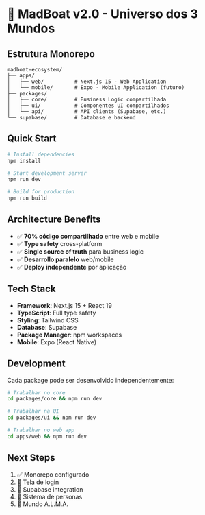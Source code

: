 # 🌊 MadBoat v2.0 - Universo dos 3 Mundos

## Estrutura Monorepo

```
madboat-ecosystem/
├── apps/
│   ├── web/          # Next.js 15 - Web Application
│   └── mobile/       # Expo - Mobile Application (futuro)
├── packages/
│   ├── core/         # Business Logic compartilhada
│   ├── ui/           # Componentes UI compartilhados
│   └── api/          # API clients (Supabase, etc.)
└── supabase/         # Database e backend
```

## Quick Start

```bash
# Install dependencies
npm install

# Start development server
npm run dev

# Build for production
npm run build
```

## Architecture Benefits

- ✅ **70% código compartilhado** entre web e mobile
- ✅ **Type safety** cross-platform
- ✅ **Single source of truth** para business logic
- ✅ **Desarrollo paralelo** web/mobile
- ✅ **Deploy independente** por aplicação

## Tech Stack

- **Framework**: Next.js 15 + React 19
- **TypeScript**: Full type safety
- **Styling**: Tailwind CSS
- **Database**: Supabase
- **Package Manager**: npm workspaces
- **Mobile**: Expo (React Native)

## Development

Cada package pode ser desenvolvido independentemente:

```bash
# Trabalhar no core
cd packages/core && npm run dev

# Trabalhar na UI  
cd packages/ui && npm run dev

# Trabalhar no web app
cd apps/web && npm run dev
```

## Next Steps

1. ✅ Monorepo configurado
2. 🔄 Tela de login
3. 🔄 Supabase integration
4. 🔄 Sistema de personas
5. 🔄 Mundo A.L.M.A.